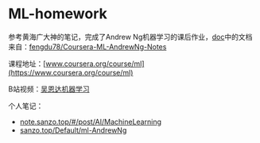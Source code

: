 # ML-homework
参考黄海广大神的笔记，完成了Andrew Ng机器学习的课后作业，[doc](https://github.com/Sanzona/ML-homework/tree/main/doc)中的文档来自：[fengdu78/Coursera-ML-AndrewNg-Notes](https://github.com/fengdu78/Coursera-ML-AndrewNg-Notes)



课程地址：[www.coursera.org/course/ml](https://www.coursera.org/course/ml)

B站视频：[吴恩达机器学习](https://www.bilibili.com/video/BV164411b7dx)

个人笔记：
- [note.sanzo.top/#/post/AI/MachineLearning](https://note.sanzo.top/#/post/AI/MachineLearning)
- [sanzo.top/Default/ml-AndrewNg](https://sanzo.top/Default/ml-AndrewNg/)

